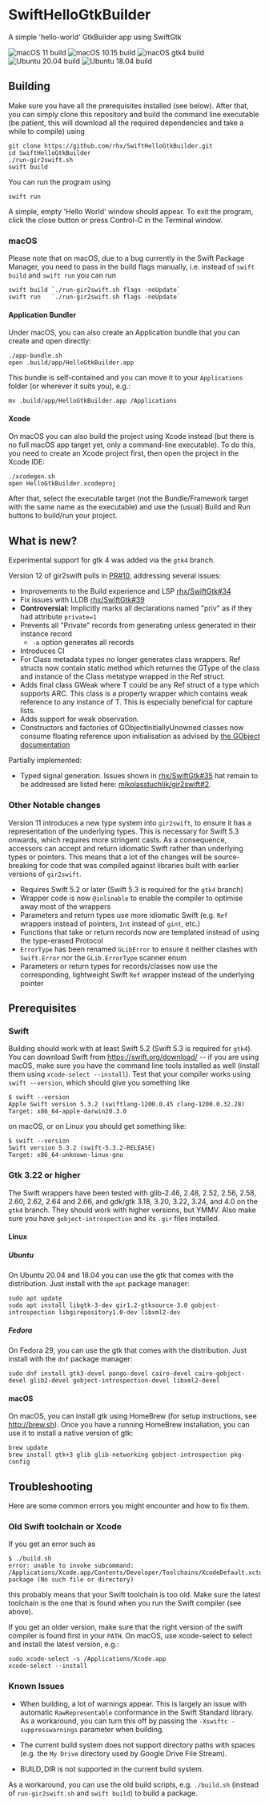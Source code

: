 # SwiftHelloGtkBuilder

A simple 'hello-world' GtkBuilder app using SwiftGtk

![macOS 11 build](https://github.com/rhx/SwiftHelloGtkBuilder/workflows/macOS%2011/badge.svg)
![macOS 10.15 build](https://github.com/rhx/SwiftHelloGtkBuilder/workflows/macOS%2010.15/badge.svg)
![macOS gtk4 build](https://github.com/rhx/SwiftHelloGtkBuilder/workflows/macOS%20gtk4/badge.svg)
![Ubuntu 20.04 build](https://github.com/rhx/SwiftHelloGtkBuilder/workflows/Ubuntu%2020.04/badge.svg)
![Ubuntu 18.04 build](https://github.com/rhx/SwiftHelloGtkBuilder/workflows/Ubuntu%2018.04/badge.svg)

## Building

Make sure you have all the prerequisites installed (see below).  After that, you can simply clone this repository and build the command line executable (be patient, this will download all the required dependencies and take a while to compile) using

	git clone https://github.com/rhx/SwiftHelloGtkBuilder.git
	cd SwiftHelloGtkBuilder
    ./run-gir2swift.sh
	swift build

You can run the program using

	swift run

A simple, empty 'Hello World' window should appear.  To exit the program, click the close button or press Control-C in the Terminal window.

### macOS

Please note that on macOS, due to a bug currently in the Swift Package Manager,
you need to pass in the build flags manually, i.e. instead of `swift build` and `swift run` you can run

    swift build `./run-gir2swift.sh flags -noUpdate`
    swift run   `./run-gir2swift.sh flags -noUpdate`

#### Application Bundler

Under macOS, you can also create an Application bundle that you can create and open directly:

    ./app-bundle.sh
	open .build/app/HelloGtkBuilder.app

This bundle is self-contained and you can move it to your `Applications` folder (or wherever it suits you), e.g.:

	mv .build/app/HelloGtkBuilder.app /Applications

#### Xcode

On macOS you can also build the project using Xcode instead (but there is no full macOS app target yet, only a command-line executable).  To do this, you need to create an Xcode project first, then open the project in the Xcode IDE:


	./xcodegen.sh
	open HelloGtkBuilder.xcodeproj

After that, select the executable target (not the Bundle/Framework target with the same name as the executable) and use the (usual) Build and Run buttons to build/run your project.

## What is new?

Experimental support for gtk 4 was added via the `gtk4` branch.

Version 12 of gir2swift pulls in [PR#10](https://github.com/rhx/gir2swift/pull/10), addressing several issues:

- Improvements to the Build experience and LSP [rhx/SwiftGtk#34](https://github.com/rhx/SwiftGtk/issues/34)
- Fix issues with LLDB [rhx/SwiftGtk#39](https://github.com/rhx/SwiftGtk/issues/39)
- **Controversial:** Implicitly marks all declarations named "priv" as if they had attribute `private=1`
- Prevents all "Private" records from generating unless generated in their instance record
  - `-a` option generates all records
- Introduces CI
- For Class metadata types no longer generates class wrappers. Ref structs now contain static method which returnes the GType of the class and instance of the Class metatype wrapped in the Ref struct.
- Adds final class GWeak<T> where T could be any Ref struct of a type which supports ARC. This class is a property wrapper which contains weak reference to any instance of T. This is especially beneficial for capture lists.
- Adds support for weak observation.
- Constructors and factories of GObjectInitiallyUnowned classes now consume floating reference upon initialisation as advised by [the GObject documentation](https://developer.gnome.org/gobject/stable/gobject-The-Base-Object-Type.html)

Partially implemented:
- Typed signal generation. Issues shown in [rhx/SwiftGtk#35](https://github.com/rhx/SwiftGtk/issues/35) hat remain to be addressed are listed here: [mikolasstuchlik/gir2swift#2](https://github.com/mikolasstuchlik/gir2swift/pull/2).

### Other Notable changes

Version 11 introduces a new type system into `gir2swift`,
to ensure it has a representation of the underlying types.
This is necessary for Swift 5.3 onwards, which requires more stringent casts.
As a consequence, accessors can accept and return idiomatic Swift rather than
underlying types or pointers.
This means that a lot of the changes will be source-breaking for code that
was compiled against libraries built with earlier versions of `gir2swift`.

 * Requires Swift 5.2 or later (Swift 5.3 is required for the `gtk4` branch)
 * Wrapper code is now `@inlinable` to enable the compiler to optimise away most of the wrappers
 * Parameters and return types use more idiomatic Swift (e.g. `Ref` wrappers instead of pointers, `Int` instead of `gint`, etc.)
 * Functions that take or return records now are templated instead of using the type-erased Protocol
 * `ErrorType` has been renamed `GLibError` to ensure it neither clashes with `Swift.Error` nor the `GLib.ErrorType`  scanner enum
 * Parameters or return types for records/classes now use the corresponding, lightweight Swift `Ref` wrapper instead of the underlying pointer


## Prerequisites

### Swift

Building should work with at least Swift 5.2 (Swift 5.3 is required for `gtk4`). You can download Swift from https://swift.org/download/ -- if you are using macOS, make sure you have the command line tools installed as well (install them using `xcode-select --install`).  Test that your compiler works using `swift --version`, which should give you something like

	$ swift --version
	Apple Swift version 5.3.2 (swiftlang-1200.0.45 clang-1200.0.32.28)
    Target: x86_64-apple-darwin20.3.0

on macOS, or on Linux you should get something like:

	$ swift --version
	Swift version 5.3.2 (swift-5.3.2-RELEASE)
	Target: x86_64-unknown-linux-gnu

### Gtk 3.22 or higher

The Swift wrappers have been tested with glib-2.46, 2.48, 2.52, 2.56, 2.58, 2.60, 2.62, 2.64 and 2.66, and gdk/gtk 3.18, 3.20, 3.22, 3.24, and 4.0 on the `gtk4` branch.  They should work with higher versions, but YMMV.  Also make sure you have `gobject-introspection` and its `.gir` files installed.

#### Linux

##### Ubuntu

On Ubuntu 20.04 and 18.04 you can use the gtk that comes with the distribution.  Just install with the `apt` package manager:

	sudo apt update
	sudo apt install libgtk-3-dev gir1.2-gtksource-3.0 gobject-introspection libgirepository1.0-dev libxml2-dev

##### Fedora

On Fedora 29, you can use the gtk that comes with the distribution.  Just install with the `dnf` package manager:

	sudo dnf install gtk3-devel pango-devel cairo-devel cairo-gobject-devel glib2-devel gobject-introspection-devel libxml2-devel

#### macOS

On macOS, you can install gtk using HomeBrew (for setup instructions, see http://brew.sh).  Once you have a running HomeBrew installation, you can use it to install a native version of gtk:

	brew update
	brew install gtk+3 glib glib-networking gobject-introspection pkg-config

## Troubleshooting

Here are some common errors you might encounter and how to fix them.

### Old Swift toolchain or Xcode

If you get an error such as

	$ ./build.sh 
	error: unable to invoke subcommand: /Applications/Xcode.app/Contents/Developer/Toolchains/XcodeDefault.xctoolchain/usr/bin/swift-package (No such file or directory)
	
this probably means that your Swift toolchain is too old.  Make sure the latest toolchain is the one that is found when you run the Swift compiler (see above).

  If you get an older version, make sure that the right version of the swift compiler is found first in your `PATH`.  On macOS, use xcode-select to select and install the latest version, e.g.:

	sudo xcode-select -s /Applications/Xcode.app
	xcode-select --install

### Known Issues

 * When building, a lot of warnings appear.  This is largely an issue with automatic `RawRepresentable` conformance in the Swift Standard library.  As a workaround, you can turn this off by passing the `-Xswiftc -suppresswarnings` parameter when building.
 
 * The current build system does not support directory paths with spaces (e.g. the `My Drive` directory used by Google Drive File Stream).
 * BUILD_DIR is not supported in the current build system.
 
As a workaround, you can use the old build scripts, e.g. `./build.sh` (instead of `run-gir2swift.sh` and `swift build`) to build a package.
